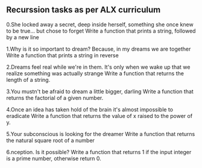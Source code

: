 Recurssion tasks as per ALX curriculum
----------------------------------------
0.She locked away a secret, deep inside herself, something she once knew to be true... but chose to forget
Write a function that prints a string, followed by a new line

1.Why is it so important to dream? Because, in my dreams we are together
Write a function that prints a string in reverse

2.Dreams feel real while we're in them. It's only when we wake up that we realize something was actually strange
Write a function that returns the length of a string.

3.You mustn't be afraid to dream a little bigger, darling
Write a function that returns the factorial of a given number.

4.Once an idea has taken hold of the brain it's almost impossible to eradicate
Write a function that returns the value of x raised to the power of y.

5.Your subconscious is looking for the dreamer
Write a function that returns the natural square root of a number

6.nception. Is it possible?
Write a function that returns 1 if the input integer is a prime number, otherwise return 0.


